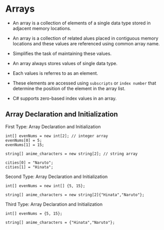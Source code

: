 # Arrays

- An array is a collection of elements of a single data type stored in adjacent memory locations.

- An array is a collection of related alues placed in contiguous memory locations and these values are referenced using common array name.

- Simplifies the task of maintaining these values.

- An array always stores values of single data type.

- Each values is referres to as an element.

- These elements are accessed using `subscripts` or `index number` that determine the position of the element in the array list.

- C# supports zero-based index values in an array.

## Array Declaration and Initialization

First Type: Array Declaration and Initialization
```
int[] evenNums = new int[2]; // integer array
evenNums[0] = 5;
evenNums[1] = 15;
```

```
string[] anime_characters = new string[2]; // string array

cities[0] = "Naruto";
cities[1] = "Hinata";
```

Second Type: Array Declaration and Initialization

```
int[] evenNums = new int[] {5, 15}; 

string[] anime_characters = new string[2]{"Hinata","Naruto"}; 
```

Third Type: Array Declaration and Initialization

```
int[] evenNums = {5, 15}; 

string[] anime_characters = {"Hinata","Naruto"}; 
```